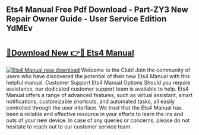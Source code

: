 ## Ets4 Manual Free Pdf Download - Part-ZY3 New Repair Owner Guide - User Service Edition YdMEv

# <h2><a href="http://bc67983.oget.top/?id=Ets4+Manual">🔗Download New 👉🔴 Ets4 Manual</a></h2>

[![Ets4 Manual new download](https://i.imgur.com/5g1atiW.png)](http://bc67983.oget.top/?id=Ets4+Manual)
Welcome to the Club! Join the community of users who have discovered the potential of their new Ets4 Manual with this helpful manual. Customer Support Ets4 Manual Options Should you require assistance, our dedicated customer support team is available to help. Ets4 Manual offers a range of advanced features, such as virtual assistant, smart notifications, customizable shortcuts, and automated tasks, all easily controlled through the user interface. We trust that the Ets4 Manual has been a reliable and effective resource in your efforts to learn the ins and outs of your new device. In case of any queries or concerns, please do not hesitate to reach out to our customer service team.
